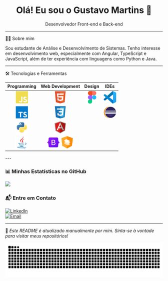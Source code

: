 <h1 align="center">Olá! Eu sou o Gustavo Martins 👋</h1>

<p align="center">
  Desenvolvedor Front-end e Back-end
</p>

---
👨‍💻 Sobre mim

Sou estudante de Análise e Desenvolvimento de Sistemas. Tenho interesse em desenvolvimento web, especialmente com Angular, TypeScript e JavaScript, além de ter experiência com linguagens como Python e Java.

---
🛠️ Tecnologias e Ferramentas
<table> <thead> <tr> <th>Programming</th> <th>Web Development</th> <th>Design</th> <th>IDEs</th> </tr> </thead> <tbody> <tr> <td align="center"> <img src="https://raw.githubusercontent.com/devicons/devicon/master/icons/javascript/javascript-plain.svg" width="40"/> </td> <td align="center"> <img src="https://raw.githubusercontent.com/devicons/devicon/master/icons/html5/html5-original.svg" width="40"/> </td> <td align="center"> <img src="https://raw.githubusercontent.com/devicons/devicon/master/icons/figma/figma-original.svg" width="40"/> </td> <td align="center"> <img src="https://raw.githubusercontent.com/devicons/devicon/master/icons/vscode/vscode-original.svg" width="40"/> </td> </tr> <tr> <td align="center"> <img src="https://raw.githubusercontent.com/devicons/devicon/master/icons/typescript/typescript-plain.svg" width="40"/> </td> <td align="center"> <img src="https://raw.githubusercontent.com/devicons/devicon/master/icons/css3/css3-original.svg" width="40"/> </td> <td></td> <td align="center"> <img src="https://raw.githubusercontent.com/devicons/devicon/master/icons/eclipse/eclipse-original.svg" width="40"/> </td> </tr> <tr> <td align="center"> <img src="https://raw.githubusercontent.com/devicons/devicon/master/icons/python/python-original.svg" width="40"/> </td> <td align="center"> <img src="https://raw.githubusercontent.com/devicons/devicon/master/icons/angularjs/angularjs-original.svg" width="40"/> </td> <td></td> <td></td> </tr> <tr> <td align="center"> <img src="https://raw.githubusercontent.com/devicons/devicon/master/icons/java/java-original.svg" width="40"/> </td> <td align="center"> <img src="https://raw.githubusercontent.com/devicons/devicon/master/icons/bootstrap/bootstrap-original.svg" width="40"/> <img src="https://raw.githubusercontent.com/devicons/devicon/master/icons/angularmaterial/angularmaterial-original.svg" width="40"/> </td> <td></td> <td></td> </tr> </tbody> </table>
---

### 📊 Minhas Estatísticas no GitHub

 <img src="https://github-readme-stats.vercel.app/api/top-langs/?username=Gustasilvadev&theme=codeSTACKr&hide_border=false&include_all_commits=false&count_private=false&layout=compact&cache_seconds=1" >


### 📬 Entre em Contato

[![LinkedIn](https://img.shields.io/badge/-LinkedIn-0A66C2?style=for-the-badge&logo=linkedin&logoColor=white)](https://www.linkedin.com/in/gustavomartinssilva/)  
[![Email](https://img.shields.io/badge/-Email-D14836?style=for-the-badge&logo=gmail&logoColor=white)](mailto:gustamarsil@gmail.com)  

---

📝 *Este README é atualizado manualmente por mim. Sinta-se à vontade para visitar meus repositórios!*


<img src="https://raw.githubusercontent.com/Gustasilvadev/Gustasilvadev/output/snake.svg" alt="Snake animation" />
